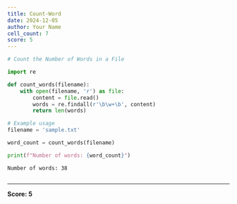 ```yaml
---
title: Count-Word
date: 2024-12-05
author: Your Name
cell_count: 7
score: 5
---
```


```python
# Count the Number of Words in a File
```


```python
import re
```


```python
def count_words(filename):
    with open(filename, 'r') as file:
        content = file.read()
        words = re.findall(r'\b\w+\b', content)
        return len(words)
```


```python
# Example usage
filename = 'sample.txt'

```


```python
word_count = count_words(filename)

```


```python
print(f"Number of words: {word_count}")

```

    Number of words: 38



```python

```


---
**Score: 5**
